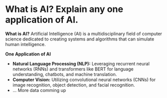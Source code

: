 # What is AI? Explain any one application of AI.

**What is AI?**
Artificial Intelligence (AI) is a multidisciplinary field of computer science dedicated to creating systems and algorithms that can simulate human intelligence.

**One Application of AI**
- **Natural Language Processing (NLP):** Leveraging recurrent neural networks (RNNs) and transformers like BERT for language understanding, chatbots, and machine translation.
- **Computer Vision:** Utilizing convolutional neural networks (CNNs) for image recognition, object detection, and facial recognition.
- ... More data comming up
